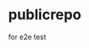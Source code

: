 # publicrepo
for e2e test


































































































































































































































































































































































































































































































































































































































































































































































































































































































































































































































































































































































































































































































































































































































































































































































































































































































































































































































































































































































































































































































































































































































































































































































































































































